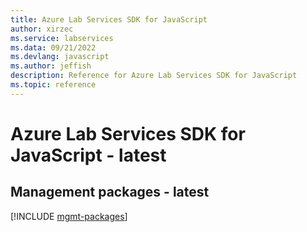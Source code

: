 ```yaml
---
title: Azure Lab Services SDK for JavaScript
author: xirzec
ms.service: labservices
ms.data: 09/21/2022
ms.devlang: javascript
ms.author: jeffish
description: Reference for Azure Lab Services SDK for JavaScript
ms.topic: reference
---
```

# Azure Lab Services SDK for JavaScript - latest

## Management packages - latest
[!INCLUDE [mgmt-packages](lab-services-mgmt-index.md)]